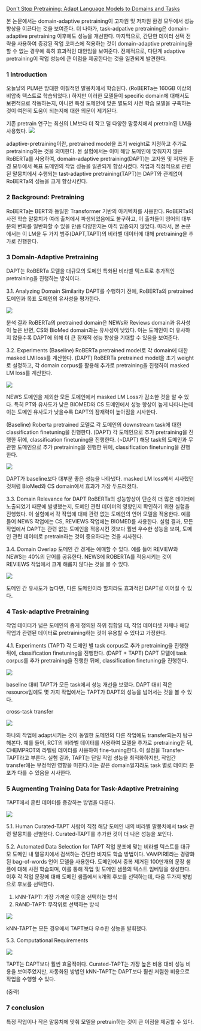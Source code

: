 [Don't Stop Pretraining: Adapt Language Models to Domains and Tasks
](https://arxiv.org/abs/2004.10964)

본 논문에서는 domain-adaptive pretraining이 고자원 및 저자원 환경 모두에서 성능 향상을 이끈다는 것을 보여준다. 더 나아가, task-adpative pretraining은 domain-adaptive pretraining 이후에도 성능을 개선한다. 마지막으로, 간단한 데이터 선택 전략을 사용하여 증강된 작업 코퍼스에 적용하는 것이 domain-adaptive pretraining을 할 수 없는 경우에 특히 효과적인 대안임을 보여준다. 전체적으로, 다단계 adaptive pretraining이 작업 성능에 큰 이점을 제공한다는 것을 일관되게 발견한다.

### 1 Introduction
오늘날의 PLM은 방대한 이질적인 말뭉치에서 학습된다. (RoBERTa는 160GB 이상의 비압축 텍스트로 학습되었다.) 하지만 이러한 모델들이 specific domain에 대해서도 보편적으로 작동하는지, 아니면 특정 도메인에 맞춘 별도의 사전 학습 모델을 구축하는 것이 여전히 도움이 되는지에 대한 의문이 제기된다. 

 기존 pretrain 연구는 최신의 LM보다 더 작고 덜 다양한 말뭉치에서 pretrain된 LM을 사용했다.
![](https://velog.velcdn.com/images/s0o0_jiiin/post/a9e960f3-a1e8-4539-91e0-1729ed27ba9d/image.png)

 adaptive-pretraining이란, pretrained model을 초기 weight로 지정하고 추가로 pretraining하는 것을 의미한다.
본 실험에서는 이미 해당 도메인에 맞춰지지 않은 RoBERTa를 사용하여, domain-adaptive pretraining(DAPT)는 고자원 및 저자원 환경 모두에서 목표 도메인의 작업 성능을 일관되게 향상시켰다.
작업과 직접적으로 관련된 말뭉치에서 수행되는 tast-adaptive pretraining(TAPT)는 DAPT와 관계없이 RoBERTa의 성능을 크게 향상시킨다.

### 2 Background: Pretraining
RoBERTa는 BERT와 동일한 Transformer 기반의 아키텍처를 사용한다. RoBERTa의 사전 학습 말뭉치가 여러 출처에서 파생되었음에도 불구하고, 이 출처들이 영어의 대부분의 변화를 일반화할 수 있을 만큼 다양한지는 아직 입증되지 않았다. 따라서, 본 논문에서는 이 LM을 두 가지 범주(DAPT,TAPT)의 비라벨 데이터에 대해 pretraining을 추가로 진행한다.

### 3 Domain-Adaptive Pretraining
DAPT는 RoBERTa 모델을 대규모의 도메인 특화된 비라벨 텍스트로 추가적인 pretraining을 진행하는 방식이다. 

3.1. Analyzing Domain Similarity
DAPT를 수행하기 전에, RoBERTa의 pretrained 도메인과 목표 도메인의 유사성을 평가한다.

![](https://velog.velcdn.com/images/s0o0_jiiin/post/51ff0b21-c779-484e-a669-07efcaf4da2b/image.png)

분석 결과 RoBERTa의 pretrained domain은 NEWs와 Reviews domain과 유사성이 높은 반면, CS와 BioMed domain과는 유사성이 낮았다. 이는 도메인이 더 유사하지 않을수록 DAPT에 의해 더 큰 잠재적 성능 향상을 기대할 수 있음을 보여준다.

3.2. Experiments
(Baseline) RoBERTa pretrained model로 각 domain에 대한 masked LM loss를 계산한다.
(DAPT) RoBERTa pretrained model을 초기 weight로 설정하고, 각 domain corpus를 활용해 추가로 pretraining을 진행하여 masked LM loss를 계산한다.

![](https://velog.velcdn.com/images/s0o0_jiiin/post/8b70bd47-5bf2-49e9-b4e2-6fff557da60c/image.png)

NEWS 도메인을 제외한 모든 도메인에서 masked LM Loss가 감소한 것을 알 수 있다. 특히 PT와 유사도가 낮은 BIOMED와 CS 도메인에서 성능 향상이 높게 나타나는데 이는 도메인 유사도가 낮을수록 DAPT의 잠재력이 높아짐을 시사한다.

(Baseline) Roberta pretrained 모델로 각 도메인의 downstream task에 대한 classification finetuning을 진행한다.
(DAPT) 각 도메인으로 추가 pretraining을 진행한 뒤에, classification finetuning을 진행한다.
(¬DAPT) 해당 task의 도메인과 무관한 도메인으로 추가 pretraining을 진행한 뒤에, classification finetuning을 진행한다.

![](https://velog.velcdn.com/images/s0o0_jiiin/post/f7e2a573-495e-4c4a-bc56-bdeea60a821d/image.png)

DAPT가 baseline보다 대부분 좋은 성능을 나타냈다. masked LM loss에서 시사했던 것처럼 BioMed와 CS domain에서 효과가 가장 두드러졌다.

3.3. Domain Relevance for DAPT
RoBERTa의 성능향상이 단순히 더 많은 데이터에 노출되었기 때문에 발생했는지, 도메인 관련 데이터의 영향인지 확인하기 위한 실험을 진행했다. 이 실험에서 각 작업에 대해 관련 없는 도메인의 언어 모델을 적용한다. 예를 들어 NEWS 작업에는 CS, REVIEWS 작업에는 BIOMED를 사용한다.
실험 결과, 모든 작업에서 DAPT는 관련 없는 도메인을 적응시킨 것보다 훨씬 우수한 성능을 보여, 도메인 관련 데이터로 pretrain하는 것이 중요하다는 것을 시사한다.

3.4. Domain Overlap
도메인 간 경계는 애매할 수 있다. 예를 들어 REVIEW와 NEWS는 40%의 단어를 공유한다. NEWS에 ROBERTA를 적응시키는 것이 REVIEWS 작업에서 크게 해롭지 않다는 것을 볼 수 있다.

![](https://velog.velcdn.com/images/s0o0_jiiin/post/f5284b35-5da7-4f9a-8cc0-33f867aab58f/image.png)

도메인 간 유사도가 높다면, 다른 도메인이라 할지라도 효과적인 DAPT로 이어질 수 있다.

### 4 Task-adaptive Pretraining
작업 데이터가 넓은 도메인의 좁게 정의된 하위 집합일 때, 작업 데이터셋 자체나 해당 작업과 관련된 데이터로 pretraining하는 것이 유용할 수 있다고 가정한다.

4.1. Experiments
(TAPT) 각 도메인 별 task corpus로 추가 pretraining을 진행한 뒤에, classification finetuning을 진행한다.
(DAPT + TAPT) DAPT 모델에 task corpus를 추가 pretraining을 진행한 뒤에, classification finetuning을 진행한다.

![](https://velog.velcdn.com/images/s0o0_jiiin/post/0400a619-b526-42e9-803d-84328414d0ba/image.png)

baseline 대비 TAPT가 모든 task에서 성능 개선을 보였다. DAPT 대비 적은 resource임에도 몇 가지 작업에서는 TAPT가 DAPT의 성능을 넘어서는 것을 볼 수 있다.

cross-task transfer

![](https://velog.velcdn.com/images/s0o0_jiiin/post/0cf23d68-4089-46a3-bb63-9f568d6df35a/image.png)

하나의 작업에 adapt시키는 것이 동일한 도메인의 다른 작업에도 transfer되는지 탐구해본다. 예를 들어, RCT의 비라벨 데이터를 사용하여 모델을 추가로 pretraining한 뒤, CHEMPROT의 라벨링 데이터를 사용하여 fine-tuning한다. 이 설정을 Transfer-TAPT라고 부른다.
실험 결과, TAPT는 단일 작업 성능을 최적화하지만, 작업간 transfer에는 부정적인 영향을 미친다.이는 같은 domain일지라도 task 별로 데이터 분포가 다를 수 있음을 시사한다.

### 5 Augmenting Training Data for Task-Adaptive Pretraining
TAPT에서 훈련 데이터를 증강하는 방법을 다룬다.

![](https://velog.velcdn.com/images/s0o0_jiiin/post/fdfa3d30-2438-4e57-b847-52447d776d79/image.png)

5.1. Human Curated-TAPT
사람이 직접 해당 도메인 내의 비라벨 말뭉치에서 task 관련 말뭉치를 선별한다.
Curated-TAPT를 추가한 것이 더 나은 성능을 보인다.

5.2. Automated Data Selection for TAPT
작업 분포에 맞는 비라벨 텍스트를 대규모 도메인 내 말뭉치에서 검색하는 간단한 비지도 학습 방법이다.
VAMPIRE라는 경량화된 bag-of-words 언어 모델을 사용한다. 도메인에서 중복 제거된 100만개의 문장 샘플에 대해 사전 학습되며, 이를 통해 작업 및 도메인 샘플의 텍스트 임베딩을 생성한다. 이후 각 작업 문장에 대해 도메인 샘플에서 k개의 후보를 선택하는데, 다음 두가지 방법으로 후보를 선택한다.
1. kNN-TAPT: 가장 가까운 이웃을 선택하는 방식
2. RAND-TAPT: 무작위로 선택하는 방식

![](https://velog.velcdn.com/images/s0o0_jiiin/post/b07c7c29-e120-42f6-8729-bb2684c2149b/image.png)

kNN-TAPT는 모든 경우에서 TAPT보다 우수한 성능을 발휘했다.

5.3. Computational Requirements

![](https://velog.velcdn.com/images/s0o0_jiiin/post/9c65fab6-d6c2-43df-bbd1-d83b0bbb680c/image.png)

TAPT는 DAPT보다 훨씬 효율적이다. 
Curated-TAPT는 가장 높은 비용 대비 성능 비용을 보여주었지만, 자동화된 방법인 kNN-TAPT는 DAPT보다 훨씬 저렴한 비용으로 작업을 수행할 수 있다.

(중략)
### 7 conclusion
특정 작업이나 작은 말뭉치에 맞춰 모델을 pretrain하는 것이 큰 이점을 제공할 수 있다. 